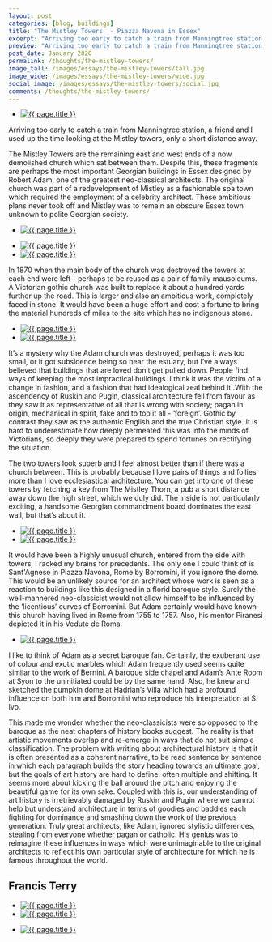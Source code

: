```yaml
---
layout: post
categories: [blog, buildings]
title: "The Mistley Towers  - Piazza Navona in Essex"
excerpt: "Arriving too early to catch a train from Manningtree station, a friend and I used up the time looking at the Mistley towers, only a short distance away."
preview: "Arriving too early to catch a train from Manningtree station, a friend and I used up the time looking at the Mistley towers, only a short distance away."
post_date: January 2020
permalink: /thoughts/the-mistley-towers/
image_tall: /images/essays/the-mistley-towers/tall.jpg
image_wide: /images/essays/the-mistley-towers/wide.jpg
social_image: /images/essays/the-mistley-towers/social.jpg
comments: /thoughts/the-mistley-towers/
---
```


<ul class="list">
	<li class="full">
		<a class="fancybox" rel="group" href="/images/essays/the-mistley-towers/01.jpg">
			<img src="/images/essays/the-mistley-towers/social.jpg" alt="{{ page.title }}" />
		</a>
	</li>
</ul>

Arriving too early to catch a train from Manningtree station, a friend and I used up the time looking at the Mistley towers, only a short distance away. 

The Mistley Towers are the remaining east and west ends of a now demolished church which sat between them. Despite this, these fragments are perhaps the most important Georgian buildings in Essex designed by Robert Adam, one of the greatest neo-classical architects. The original church was part of a redevelopment of Mistley as a fashionable spa town which required the employment of a celebrity architect. These ambitious plans never took off and Mistley was to remain an obscure Essex town unknown to polite Georgian society.

<ul class="list">
	<li class="full">
		<a class="fancybox" rel="group" href="/images/essays/the-mistley-towers/02.jpg">
			<img src="/images/essays/the-mistley-towers/thumbs/02.jpg" alt="{{ page.title }}" />
		</a>
	</li>
</ul>
<ul class="list">
	<li class="half">
		<a class="fancybox" rel="group" href="/images/essays/the-mistley-towers/03.jpg">
			<img src="/images/essays/the-mistley-towers/thumbs/03.jpg" alt="{{ page.title }}" />
		</a>
	</li>
	<li class="half">
		<a class="fancybox" rel="group" href="/images/essays/the-mistley-towers/04.jpg">
			<img src="/images/essays/the-mistley-towers/thumbs/04.jpg" alt="{{ page.title }}" />
		</a>
	</li>
</ul>

In 1870 when the main body of the church was destroyed the towers at each end were left - perhaps to be reused as a pair of family mausoleums. A Victorian gothic church was built to replace it about a hundred yards further up the road. This is larger and also an ambitious work, completely faced in stone. It would have been a huge effort and cost a fortune to bring the material hundreds of miles to the site which has no indigenous stone.

<ul class="list">
	<li class="half">
		<a class="fancybox" rel="group" href="/images/essays/the-mistley-towers/05.jpg">
			<img src="/images/essays/the-mistley-towers/thumbs/05.jpg" alt="{{ page.title }}" />
		</a>
	</li>
	<li class="half">
		<a class="fancybox" rel="group" href="/images/essays/the-mistley-towers/06.jpg">
			<img src="/images/essays/the-mistley-towers/thumbs/06.jpg" alt="{{ page.title }}" />
		</a>
	</li>
</ul>

It’s a mystery why the Adam church was destroyed, perhaps it was too small, or it got subsidence being so near the estuary, but I’ve always believed that buildings that are loved don’t get pulled down. People find ways of keeping the most impractical buildings. I think it was the victim of a change in fashion, and a fashion that had idealogical zeal behind it .With the ascendency of Ruskin and Pugin, classical architecture fell from favour as they saw it as representative of all that is wrong with society; pagan in origin, mechanical in spirit, fake and to top it all - ‘foreign’. Gothic by contrast they saw as the authentic English and the true Christian style. It is hard to underestimate how deeply permeated this was into the minds of Victorians, so deeply they were prepared to spend fortunes on rectifying the situation.

The two towers look superb and I feel almost better than if there was a church between. This is probably because I love pairs of things and follies more than I love ecclesiastical architecture. You can get into one of these towers by fetching a key from The Mistley Thorn, a pub a short distance away down the high street, which we duly did. The inside is not particularly exciting, a handsome Georgian commandment board dominates the east wall, but that’s about it.

<ul class="list">
	<li class="half">
		<a class="fancybox" rel="group" href="/images/essays/the-mistley-towers/07.jpg">
			<img src="/images/essays/the-mistley-towers/thumbs/07.jpg" alt="{{ page.title }}" />
		</a>
	</li>
	<li class="half">
		<a class="fancybox" rel="group" href="/images/essays/the-mistley-towers/08.jpg">
			<img src="/images/essays/the-mistley-towers/thumbs/08.jpg" alt="{{ page.title }}" />
		</a>
	</li>
</ul>

It would have been a highly unusual church, entered from the side with towers, I racked my brains for precedents. The only one I could think of is Sant'Agnese in Piazza Navona, Rome by Borromini, if you ignore the dome. This would be an unlikely source for an architect whose work is seen as a reaction to buildings like this designed in a florid baroque style. Surely the well-mannered neo-classicist would not allow himself to be influenced by the ‘licentious’ curves of Borromini. But Adam certainly would have known this church having lived in Rome from 1755 to 1757. Also, his mentor Piranesi depicted it in his Vedute de Roma.

<ul class="list">
	<li class="full">
		<a class="fancybox" rel="group" href="/images/essays/the-mistley-towers/09.jpg">
			<img src="/images/essays/the-mistley-towers/thumbs/09.jpg" alt="{{ page.title }}" />
		</a>
	</li>
</ul>

I like to think of Adam as a secret baroque fan. Certainly, the exuberant use of colour and exotic marbles which Adam frequently used seems quite similar to the work of Bernini. A baroque side chapel and Adam’s Ante Room at Syon to the uninitiated could be by the same hand. Also, he knew and sketched the pumpkin dome at Hadrian’s Villa which had a profound influence on both him and Borromini who reproduce his interpretation at S. Ivo.

This made me wonder whether the neo-classicists were so opposed to the baroque as the neat chapters of history books suggest. The reality is that artistic movements overlap and re-emerge in ways that do not suit simple classification. The problem with writing about architectural history is that it is often presented as a coherent narrative, to be read sentence by sentence in which each paragraph builds the story heading towards an ultimate goal, but the goals of art history are hard to define, often multiple and shifting. It seems more about kicking the ball around the pitch and enjoying the beautiful game for its own sake. Coupled with this is, our understanding of art history is irretrievably damaged by Ruskin and Pugin where we cannot help but understand architecture in terms of goodies and baddies each fighting for dominance and smashing down the work of the previous generation. Truly great architects, like Adam, ignored stylistic differences, stealing from everyone whether pagan or catholic. His genius was to reimagine these influences in ways which were unimaginable to the original architects to reflect his own particular style of architecture for which he is famous throughout the world.

## Francis Terry

<ul class="list">
	<li class="half">
		<a class="fancybox" rel="group" href="/images/essays/the-mistley-towers/10.jpg">
			<img src="/images/essays/the-mistley-towers/thumbs/10.jpg" alt="{{ page.title }}" />
		</a>
	</li>
	<li class="half">
		<a class="fancybox" rel="group" href="/images/essays/the-mistley-towers/11.jpg">
			<img src="/images/essays/the-mistley-towers/thumbs/11.jpg" alt="{{ page.title }}" />
		</a>
	</li>
</ul>
<ul class="list">
	<li class="full">
		<a class="fancybox" rel="group" href="/images/essays/the-mistley-towers/12.jpg">
			<img src="/images/essays/the-mistley-towers/thumbs/12.jpg" alt="{{ page.title }}" />
		</a>
	</li>
</ul>